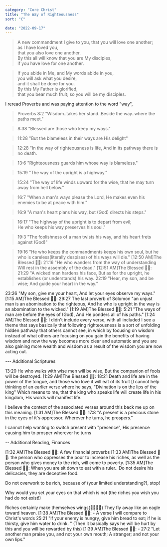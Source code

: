 ```yaml
---
category: "Core Christ" 
title: "The Way of Righteousness"
sort: "C" 

date: "2022-09-17"
---
```


> A new commandment I give to you, that you will love one another;  
as I have loved you,  
that you also love one another.  
By this all will know that you are My disciples,  
if you have love for one another.   


> If you abide in Me, and My words abide in you,  
you will ask what you desire,   
and it shall be done for you.  
By this My Father is glorified,  
that you bear much fruit; so you will be my disciples.  


I reread Proverbs and was paying attention to the word "way",

> Proverbs 8:2 "Wisdom..takes her stand..Beside the way..where the paths meet."  

>  8:38 "Blessed are those who keep my ways." 

>  11:28 "But the blameless in their ways are His delight" 

>  12:28 "In the way of righteousness is life, And in its pathway there is no death. 

>  13:6 "Righteousness guards him whose way is blameless." 

>  15:19 "The way of the upright is a highway." 

>  15:24 "The way of life winds upward for the wise, that he may turn away from hell below." 

>  16:7 "When a man's ways please the Lord, He makes even his enemies to be at peace with him."

>  16:9 "A man's heart plans his way, but (God) directs his steps."

> 16:17 "The highway of the upright is to depart from evil;  
He who keeps his way preserves his soul." 

> 19:3  "The foolishness of a man twists his way, and his heart frets against (God)" 

> 19:16 "He who keeps the commandments keeps his own soul, but he who is careless(literally despises) of his ways will die."
[12:50 AM]The Blessed 🧞✨: 21:16
"He who wanders from the way of understanding 
Will rest in the assembly of the dead."
[12:51 AM]The Blessed 🧞✨: 21:29 
"A wicked man hardens his face,
But as for the upright, he 
establishes (or understands) his way.
22:19 
"Hear, my son, and be wise;
And guide your heart in the way." 

23:26
"My son, give me your heart, 
And let your eyes observe my ways." 
[1:15 AM]The Blessed 🧞✨: 29:27 The last proverb of Solomon
"an unjust man is an abomination to the righteous, 
And he who is upright in the way 
is an abomination to the wicked."
[1:19 AM]The Blessed 🧞✨: 5:21 "The ways of man are before the eyes of (God), And He ponders all of his paths."
[1:24 AM]The Blessed 🧞✨: I didn't include every verse, with all included I see a theme that says basically that following righteousness is a sort of unfolding hidden pathway that others cannot see, 
in which by focusing on wisdom instead of what others are focusing on you gain the benefits of having wisdom and now the way becomes more clear and automatic and you are also gaining more wealth and wisdom as a result of the wisdom you are now acting out.

--- Additional Scriptures 

13:20
He who walks with wise men will be wise,
But the companion of fools will be destroyed.
[1:29 AM]The Blessed 🧞✨: 18:21
Death and life are in the power of the tongue, and those who love it will eat of its fruit
[I cannot help thinking of an earlier verse where he says, 
"Divination is on the lips of the king" 
Which means to me, that the king who speaks life will create life in his kingdom, 
His words will manifest life. 

I believe the context of the associated verses around this back me up on this meaning.
[1:31 AM]The Blessed 🧞✨: 17:8 
"A present is a precious stone in the eyes of it's oppressor. Wherever he turns, he prospers."

I cannot help wanting to switch present with "presence", 
His presence causing him to prosper wherever he turns

-- Additional Reading, Finances 

[1:32 AM]The Blessed 🧞✨: A few financial proverbs 
[1:33 AM]The Blessed 🧞✨: the person who oppresses the poor to increase his riches, 
as well as the person who gives money to the rich, will come to poverty.
[1:35 AM]The Blessed 🧞✨: When you are sit down to eat with a ruler..
Do not desire his delicacies, they are deceptive food.

Do not overwork to be rich, 
because of (your limited understanding?), stop! 

Why would you set your eyes on that which is not (the riches you wish you had do not exist!) 

Riches certainly make themselves wings(💸💸💸💸) 
They fly away like an eagle toward heaven. 
[1:38 AM]The Blessed 🧞✨: -
A verse I will compare to Christ's words
25:21
"If your enemy is hungry, give him bread to eat; 
if he is thirsty, give him water to drink. "
(Then it basically says he will be hurt by this and you will be rewarded by this)
[1:39 AM]The Blessed 🧞✨: -
27:2 
"Let another man praise you, and not your own mouth;
A stranger; and not your own lips." 
